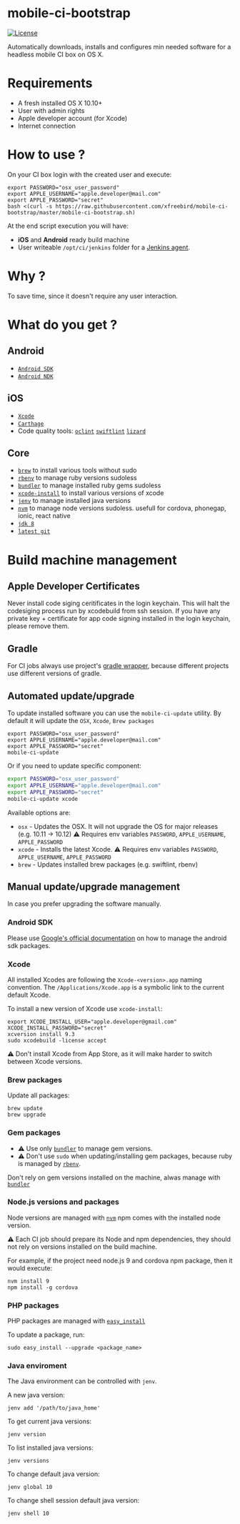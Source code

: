 # mobile-ci-bootstrap
[![License](http://img.shields.io/:license-mit-blue.svg)](http://doge.mit-license.org)

Automatically downloads, installs and configures min needed software for a headless mobile CI box on OS X.


# Requirements

* A fresh installed OS X 10.10+ 
* User with admin rights
* Apple developer account (for Xcode)
* Internet connection

# How to use ?

On your CI box login with the created user and execute:

```shell
export PASSWORD="osx_user_password"
export APPLE_USERNAME="apple.developer@mail.com"
export APPLE_PASSWORD="secret"
bash <(curl -s https://raw.githubusercontent.com/xfreebird/mobile-ci-bootstrap/master/mobile-ci-bootstrap.sh)
```

At the end script execution you will have:

* **iOS** and **Android** ready build machine
* User writeable ```/opt/ci/jenkins``` folder for a [Jenkins agent](https://wiki.jenkins-ci.org/display/JENKINS/Distributed+builds).
 

# Why ?

To save time, since it doesn't require any user interaction.

# What do you get ?

## Android
* [`Android SDK`](https://developer.android.com/sdk/index.html)
* [`Android NDK`](https://developer.android.com/ndk/index.html)

## iOS
* [`Xcode`](https://developer.apple.com/xcode/download/) 
* [`Carthage`](https://github.com/Carthage/Carthage)
* Code quality tools: [`oclint`](http://oclint.org) [`swiftlint`](https://github.com/realm/SwiftLint) [`lizard`](https://github.com/terryyin/lizard)

## Core

* [`brew`](http://brew.sh) to install various tools without sudo
* [`rbenv`](https://github.com/sstephenson/rbenv) to manage ruby versions sudoless 
* [`bundler`](http://bundler.io) to manage installed ruby gems sudoless
* [`xcode-install`](https://github.com/KrauseFx/xcode-install) to install various versions of xcode
* [`jenv`](https://github.com/gcuisinier/jenv) to manage installed java versions
* [`nvm`](https://github.com/creationix/nvm) to manage node versions sudoless. usefull for cordova, phonegap, ionic, react native
* [`jdk 8`](http://www.oracle.com/technetwork/java/javase/downloads/)
* [`latest git`](https://git-scm.com)


# Build machine management

## Apple Developer Certificates

Never install code siging ceritificates in the login keychain. This will halt the codesiging process run by xcodebuild from ssh session. If you have any private key + certificate for app code signing installed in the login keychain, please remove them.

## Gradle

For CI jobs always use project's [gradle wrapper](https://docs.gradle.org/current/userguide/gradle_wrapper.html), because different projects use different versions of gradle.

## Automated update/upgrade

To update installed software you can use the ```mobile-ci-update``` utility. By default it will update the ```OSX```, ```Xcode```,  ```Brew packages```

```shell
export PASSWORD="osx_user_password"
export APPLE_USERNAME="apple.developer@mail.com"
export APPLE_PASSWORD="secret"
mobile-ci-update
```

Or if you need to update specific component:

```bash
export PASSWORD="osx_user_password"
export APPLE_USERNAME="apple.developer@mail.com"
export APPLE_PASSWORD="secret"
mobile-ci-update xcode
```

Available options are:

* ```osx``` - Updates the OSX. It will not upgrade the OS for major releases (e.g. 10.11 -> 10.12) ⚠️ Requires env variables ```PASSWORD```, ```APPLE_USERNAME```, ```APPLE_PASSWORD```
* ```xcode``` - Installs the latest Xcode. ⚠️ Requires env variables ```PASSWORD```, ```APPLE_USERNAME```, ```APPLE_PASSWORD```
* ```brew``` - Updates installed brew packages (e.g. swiftlint, rbenv)

## Manual update/upgrade management

In case you prefer upgrading the software manually.

### Android SDK

Please use [Google's official documentation](https://developer.android.com/studio/command-line/sdkmanager.html#install_packages) on how to manage the android sdk packages.

### Xcode 

All installed Xcodes are following the ```Xcode-<version>.app``` naming convention. 
The ```/Applications/Xcode.app``` is a symbolic link to the current default Xcode.

To install a new version of Xcode use ```xcode-install```:

```shell
export XCODE_INSTALL_USER="apple.developer@gmail.com"
XCODE_INSTALL_PASSWORD="secret"
xcversion install 9.3
sudo xcodebuild -license accept
```

⚠️ Don't install Xcode from App Store, as it will make harder to switch between Xcode versions.

### Brew packages

Update all packages:

```shell
brew update
brew upgrade
```

### Gem packages

* ⚠️ Use only [`bundler`](http://bundler.io) to manage gem versions.
* ⚠️ Don't use ```sudo``` when updating/installing gem packages, because ruby is managed by [`rbenv`](https://github.com/sstephenson/rbenv).

Don't rely on gem versions installed on the machine, alwas manage with [`bundler`](http://bundler.io)


### Node.js versions and packages

Node versions are managed with [`nvm`](https://github.com/creationix/nvm)
npm comes with the installed node version.

⚠️ Each CI job should prepare its Node and npm dependencies, they should not rely on versions installed on the build machine.

For example, if the project need node.js 9 and cordova npm package, then it would execute:

```shell
nvm install 9
npm install -g cordova 
```


### PHP packages

PHP packages are managed with [`easy_install`](http://setuptools.readthedocs.io/en/latest/easy_install.html)

To update a package, run:

```shell
sudo easy_install --upgrade <package_name>
```

### Java enviroment

The Java environment can be controlled with ```jenv```.

A new java version:
```shell
jenv add '/path/to/java_home'
```

To get current java versions:
```shell
jenv version
```

To list installed java versions:
```shell
jenv versions
```

To change default java version:
```shell
jenv global 10
```

To change shell session default java version:
```shell
jenv shell 10
```


